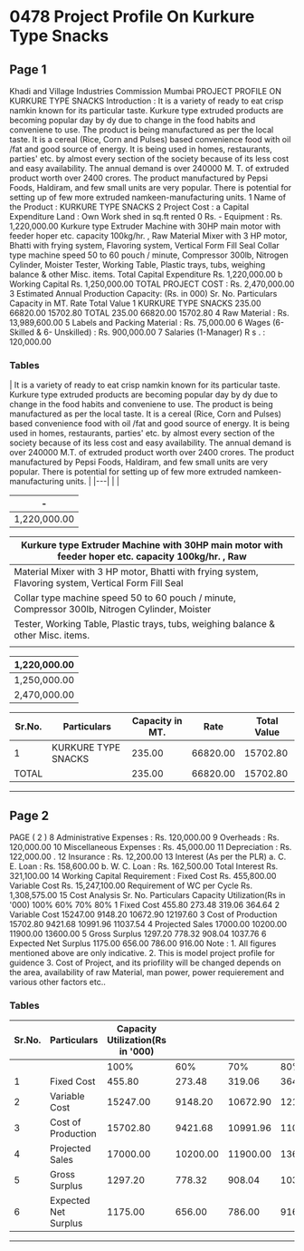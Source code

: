 # 0478 Project Profile On Kurkure Type Snacks

## Page 1

Khadi and Village Industries Commission Mumbai PROJECT PROFILE ON KURKURE TYPE SNACKS Introduction : It is a variety of ready to eat crisp namkin known for its particular taste. Kurkure type extruded products are becoming popular day by dy due to change in the food habits and conveniene to use. The product is being manufactured as per the local taste. It is a cereal (Rice, Corn and Pulses) based convenience food with oil /fat and good source of energy. It is being used in homes, restaurants, parties' etc. by almost every section of the society because of its less cost and easy availability. The annual demand is over 240000 M. T. of extruded product worth over 2400 crores. The product manufactured by Pepsi Foods, Haldiram, and few small units are very popular. There is potential for setting up of few more extruded namkeen-manufacturing units. 1 Name of the Product : KURKURE TYPE SNACKS 2 Project Cost : a Capital Expenditure Land : Own Work shed in sq.ft rented 0 Rs. - Equipment : Rs. 1,220,000.00 Kurkure type Extruder Machine with 30HP main motor with feeder hoper etc. capacity 100kg/hr. , Raw Material Mixer with 3 HP motor, Bhatti with frying system, Flavoring system, Vertical Form Fill Seal Collar type machine speed 50 to 60 pouch / minute, Compressor 300lb, Nitrogen Cylinder, Moister Tester, Working Table, Plastic trays, tubs, weighing balance & other Misc. items. Total Capital Expenditure Rs. 1,220,000.00 b Working Capital Rs. 1,250,000.00 TOTAL PROJECT COST : Rs. 2,470,000.00 3 Estimated Annual Production Capacity: (Rs. in 000) Sr. No. Particulars Capacity in MT. Rate Total Value 1 KURKURE TYPE SNACKS 235.00 66820.00 15702.80 TOTAL 235.00 66820.00 15702.80 4 Raw Material : Rs. 13,989,600.00 5 Labels and Packing Material : Rs. 75,000.00 6 Wages (6-Skilled & 6- Unskilled) : Rs. 900,000.00 7 Salaries (1-Manager) R s . : 120,000.00

### Tables

| It is a variety of ready to eat crisp namkin known for its particular taste. Kurkure type extruded
products are becoming popular day by dy due to change in the food habits and conveniene to use.
The product is being manufactured as per the local taste. It is a cereal (Rice, Corn and Pulses)
based convenience food with oil /fat and good source of energy. It is being used in homes,
restaurants, parties' etc. by almost every section of the society because of its less cost and easy
availability. The annual demand is over 240000 M.T. of extruded product worth over 2400 crores.
The product manufactured by Pepsi Foods, Haldiram, and few small units are very popular. There is
potential for setting up of few more extruded namkeen-manufacturing units. |
|---|
|  |

| - |
|---|
| 1,220,000.00 |

| Kurkure type Extruder Machine with 30HP main motor with feeder hoper etc. capacity 100kg/hr. , Raw |
|---|
| Material Mixer with 3 HP motor, Bhatti with frying system, Flavoring system, Vertical Form Fill Seal
Collar type machine speed 50 to 60 pouch / minute, Compressor 300lb, Nitrogen Cylinder, Moister |
| Tester, Working Table, Plastic trays, tubs, weighing balance & other Misc. items. |
|  |

| 1,220,000.00 |
|---|
| 1,250,000.00 |
| 2,470,000.00 |

| Sr.No. | Particulars | Capacity in MT. | Rate | Total Value |
|---|---|---|---|---|
| 1 | KURKURE TYPE SNACKS | 235.00 | 66820.00 | 15702.80 |
| TOTAL |  | 235.00 | 66820.00 | 15702.80 |

---

## Page 2

PAGE ( 2 ) 8 Administrative Expenses : Rs. 120,000.00 9 Overheads : Rs. 120,000.00 10 Miscellaneous Expenses : Rs. 45,000.00 11 Depreciation : Rs. 122,000.00 . 12 Insurance : Rs. 12,200.00 13 Interest (As per the PLR) a. C. E. Loan : Rs. 158,600.00 b. W. C. Loan : Rs. 162,500.00 Total Interest Rs. 321,100.00 14 Working Capital Requirement : Fixed Cost Rs. 455,800.00 Variable Cost Rs. 15,247,100.00 Requirement of WC per Cycle Rs. 1,308,575.00 15 Cost Analysis Sr. No. Particulars Capacity Utilization(Rs in '000) 100% 60% 70% 80% 1 Fixed Cost 455.80 273.48 319.06 364.64 2 Variable Cost 15247.00 9148.20 10672.90 12197.60 3 Cost of Production 15702.80 9421.68 10991.96 11037.54 4 Projected Sales 17000.00 10200.00 11900.00 13600.00 5 Gross Surplus 1297.20 778.32 908.04 1037.76 6 Expected Net Surplus 1175.00 656.00 786.00 916.00 Note : 1. All figures mentioned above are only indicative. 2. This is model project profile for guidence 3. Cost of Project, and its priofility will be changed depends on the area, availability of raw Material, man power, power requierement and various other factors etc..

### Tables

| Sr.No. | Particulars | Capacity Utilization(Rs in '000) |  |  |  |
|---|---|---|---|---|---|
|  |  | 100% | 60% | 70% | 80% |
| 1 | Fixed Cost | 455.80 | 273.48 | 319.06 | 364.64 |
| 2 | Variable Cost | 15247.00 | 9148.20 | 10672.90 | 12197.60 |
| 3 | Cost of Production | 15702.80 | 9421.68 | 10991.96 | 11037.54 |
| 4 | Projected Sales | 17000.00 | 10200.00 | 11900.00 | 13600.00 |
| 5 | Gross Surplus | 1297.20 | 778.32 | 908.04 | 1037.76 |
| 6 | Expected Net Surplus | 1175.00 | 656.00 | 786.00 | 916.00 |

---
